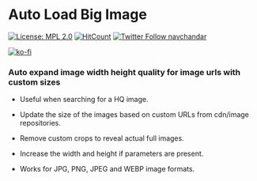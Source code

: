# Auto Load Big Image
[![License: MPL 2.0](https://img.shields.io/badge/License-MPL%202.0-brightgreen.svg)](https://github.com/navchandar/Auto-Load-Big-Image/blob/master/LICENSE)
[![HitCount](http://hits.dwyl.io/navchandar/Auto-Load-Big-Image.svg)](http://hits.dwyl.io/navchandar/Auto-Load-Big-Image)
[![Twitter Follow navchandar][1.1]][1]

[![ko-fi](https://www.ko-fi.com/img/githubbutton_sm.svg)](https://ko-fi.com/T6T617N9I)

### Auto expand image width height quality for image urls with custom sizes

- Useful when searching for a HQ image.

- Update the size of the images based on custom URLs from cdn/image repositories.

- Remove custom crops to reveal actual full images.

- Increase the width and height if parameters are present.

- Works for JPG, PNG, JPEG and WEBP image formats.

[1.1]: http://i.imgur.com/wWzX9uB.png 
[1]: http://www.twitter.com/navchandar
